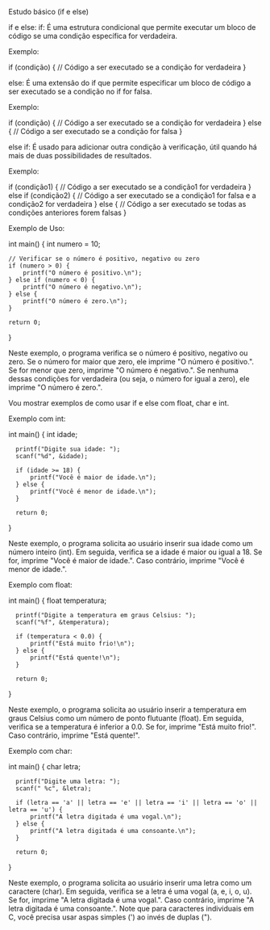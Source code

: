 Estudo básico (if e else)

if e else:
if: É uma estrutura condicional que permite executar um bloco de código se uma condição específica for verdadeira.

Exemplo:



if (condição) {
    // Código a ser executado se a condição for verdadeira
}


else: É uma extensão do if que permite especificar um bloco de código a ser executado se a condição no if for falsa.


Exemplo:




if (condição) {
    // Código a ser executado se a condição for verdadeira
} else {
    // Código a ser executado se a condição for falsa
}



else if: É usado para adicionar outra condição à verificação, útil quando há mais de duas possibilidades de resultados.

Exemplo:




if (condição1) {
    // Código a ser executado se a condição1 for verdadeira
} else if (condição2) {
    // Código a ser executado se a condição1 for falsa e a condição2 for verdadeira
} else {
    // Código a ser executado se todas as condições anteriores forem falsas
}



Exemplo de Uso:





int main() {
    int numero = 10;

    // Verificar se o número é positivo, negativo ou zero
    if (numero > 0) {
        printf("O número é positivo.\n");
    } else if (numero < 0) {
        printf("O número é negativo.\n");
    } else {
        printf("O número é zero.\n");
    }

    return 0;
}




Neste exemplo, o programa verifica se o número é positivo, negativo ou zero. Se o número for maior que zero, ele imprime "O número é positivo.". Se for menor que zero, imprime "O número é negativo.". Se nenhuma dessas condições for verdadeira (ou seja, o número for igual a zero), ele imprime "O número é zero.".


Vou mostrar exemplos de como usar if e else com float, char e int.

  Exemplo com int:


  

  int main() {
      int idade;

      printf("Digite sua idade: ");
      scanf("%d", &idade);

      if (idade >= 18) {
          printf("Você é maior de idade.\n");
      } else {
          printf("Você é menor de idade.\n");
      }

      return 0;
  }



  
  Neste exemplo, o programa solicita ao usuário inserir sua idade como um número inteiro (int). Em seguida, verifica se a idade é maior ou igual a 18. Se for, imprime "Você é maior de idade.". Caso contrário, imprime "Você é menor de idade.".

  Exemplo com float:




  int main() {
      float temperatura;

      printf("Digite a temperatura em graus Celsius: ");
      scanf("%f", &temperatura);

      if (temperatura < 0.0) {
          printf("Está muito frio!\n");
      } else {
          printf("Está quente!\n");
      }

      return 0;
  }



  
  Neste exemplo, o programa solicita ao usuário inserir a temperatura em graus Celsius como um número de ponto flutuante (float). Em seguida, verifica se a temperatura é inferior a 0.0. Se for, imprime "Está muito frio!". Caso contrário, imprime "Está quente!".

  Exemplo com char:




  int main() {
      char letra;

      printf("Digite uma letra: ");
      scanf(" %c", &letra);

      if (letra == 'a' || letra == 'e' || letra == 'i' || letra == 'o' || letra == 'u') {
          printf("A letra digitada é uma vogal.\n");
      } else {
          printf("A letra digitada é uma consoante.\n");
      }

      return 0;
  }



  
  Neste exemplo, o programa solicita ao usuário inserir uma letra como um caractere (char). Em seguida, verifica se a letra é uma vogal (a, e, i, o, u). Se for, imprime "A letra digitada é uma vogal.". Caso contrário, imprime "A letra digitada é uma consoante.". Note que para caracteres individuais em C, você precisa usar aspas simples (') ao invés de duplas (").
